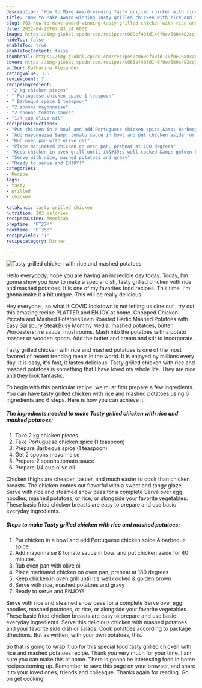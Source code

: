 ```yaml
---
description: "How to Make Award-winning Tasty grilled chicken with rice and mashed potatoes"
title: "How to Make Award-winning Tasty grilled chicken with rice and mashed potatoes"
slug: 783-how-to-make-award-winning-tasty-grilled-chicken-with-rice-and-mashed-potatoes
date: 2022-04-26T07:43:24.600Z
image: https://img-global.cpcdn.com/recipes/c060ef40fd140f0e/680x482cq70/tasty-grilled-chicken-with-rice-and-mashed-potatoes-recipe-main-photo.jpg
hideToc: false
enableToc: true
enableTocContent: false
thumbnail: https://img-global.cpcdn.com/recipes/c060ef40fd140f0e/680x482cq70/tasty-grilled-chicken-with-rice-and-mashed-potatoes-recipe-main-photo.jpg
cover: https://img-global.cpcdn.com/recipes/c060ef40fd140f0e/680x482cq70/tasty-grilled-chicken-with-rice-and-mashed-potatoes-recipe-main-photo.jpg
author: Katharine Alexander
ratingvalue: 3.5
reviewcount: 7
recipeingredient:
- "2 kg chicken pieces"
- " Portuguese chicken spice 1 teaspoon"
- " Barbeque spice 1 teaspoon"
- "2 spoons mayonnaise"
- "2 spoons tomato sauce"
- "1/4 cup olive oil"
recipeinstructions:
- "Put chicken in a bowl and add Portuguese chicken spice &amp; barbeque spice"
- "Add mayonnaise &amp; tomato sauce in bowl and put chicken aside for 40 minutes"
- "Rub oven pan with olive oil"
- "Place marinated chicken on oven pan, preheat at 180 degrees"
- "Keep chicken in oven grill until it&#39;s well cooked &amp; golden brown"
- "Serve with rice, mashed potatoes and gravy"
- "Ready to serve and ENJOY!"
categories:
- Recipe
tags:
- tasty
- grilled
- chicken

katakunci: tasty grilled chicken 
nutrition: 203 calories
recipecuisine: American
preptime: "PT27M"
cooktime: "PT35M"
recipeyield: "1"
recipecategory: Dinner

---
```



![Tasty grilled chicken with rice and mashed potatoes](https://img-global.cpcdn.com/recipes/c060ef40fd140f0e/680x482cq70/tasty-grilled-chicken-with-rice-and-mashed-potatoes-recipe-main-photo.jpg)

Hello everybody, hope you are having an incredible day today. Today, I'm gonna show you how to make a special dish, tasty grilled chicken with rice and mashed potatoes. It is one of my favorites food recipes. This time, I'm gonna make it a bit unique. This will be really delicious.

Hey everyone , so what if COVID lockdown is not letting us dine out , try out this amazing recipe PLATTER and ENJOY at home. Chopped Chicken Piccata and Mashed PotatoesKevin Roasted Garlic Mashed Potatoes with Easy Salisbury SteakBusy Mommy Media. mashed potatoes, butter, Worcestershire sauce, mushrooms. Mash into the potatoes with a potato masher or wooden spoon. Add the butter and cream and stir to incorporate.

Tasty grilled chicken with rice and mashed potatoes is one of the most favored of recent trending meals in the world. It is enjoyed by millions every day. It is easy, it's fast, it tastes delicious. Tasty grilled chicken with rice and mashed potatoes is something that I have loved my whole life. They are nice and they look fantastic.


To begin with this particular recipe, we must first prepare a few ingredients. You can have tasty grilled chicken with rice and mashed potatoes using 6 ingredients and 6 steps. Here is how you can achieve it.

<!--inarticleads1-->

##### The ingredients needed to make Tasty grilled chicken with rice and mashed potatoes:

1. Take 2 kg chicken pieces
1. Take  Portuguese chicken spice (1 teaspoon)
1. Prepare  Barbeque spice (1 teaspoon)
1. Get 2 spoons mayonnaise
1. Prepare 2 spoons tomato sauce
1. Prepare 1/4 cup olive oil


Chicken thighs are cheaper, tastier, and much easier to cook than chicken breasts. The chicken comes out flavorful with a sweet and tangy glaze. Serve with rice and steamed snow peas for a complete Serve over egg noodles, mashed potatoes, or rice, or alongside your favorite vegetables. These basic fried chicken breasts are easy to prepare and use basic everyday ingredients. 

<!--inarticleads2-->

##### Steps to make Tasty grilled chicken with rice and mashed potatoes:

1. Put chicken in a bowl and add Portuguese chicken spice &amp; barbeque spice
1. Add mayonnaise &amp; tomato sauce in bowl and put chicken aside for 40 minutes
1. Rub oven pan with olive oil
1. Place marinated chicken on oven pan, preheat at 180 degrees
1. Keep chicken in oven grill until it&#39;s well cooked &amp; golden brown
1. Serve with rice, mashed potatoes and gravy
1. Ready to serve and ENJOY!

Serve with rice and steamed snow peas for a complete Serve over egg noodles, mashed potatoes, or rice, or alongside your favorite vegetables. These basic fried chicken breasts are easy to prepare and use basic everyday ingredients. Serve this delicious chicken with mashed potatoes and your favorite side dish or salads. Cook potatoes according to package directions. But as written, with your own potatoes, this. 

So that is going to wrap it up for this special food tasty grilled chicken with rice and mashed potatoes recipe. Thank you very much for your time. I am sure you can make this at home. There is gonna be interesting food in home recipes coming up. Remember to save this page on your browser, and share it to your loved ones, friends and colleague. Thanks again for reading. Go on get cooking!
